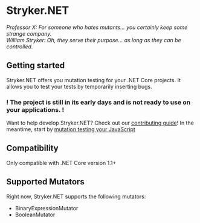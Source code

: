 # Stryker.NET
*Professor X: For someone who hates mutants... you certainly keep some strange company.*  
*William Stryker: Oh, they serve their purpose... as long as they can be controlled.*

## Getting started
Stryker.NET offers you mutation testing for your .NET Core projects. It allows you to test your tests by temporarily inserting bugs.

### ! The project is still in its early days and is not ready to use on your applications. !

Want to help develop Stryker.NET? Check out our [contributing guide](/CONTRIBUTING.md)!
In the meantime, start by [mutation testing your JavaScript](https://stryker-mutator.github.io)

## Compatibility
Only compatible with .NET Core version 1.1+

## Supported Mutators
Right now, Stryker.NET supports the following mutators:
- BinaryExpressionMutator
- BooleanMutator
